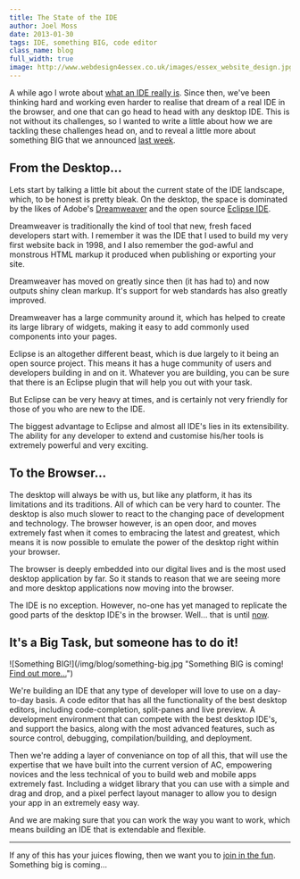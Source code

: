 ```yaml
---
title: The State of the IDE
author: Joel Moss
date: 2013-01-30
tags: IDE, something BIG, code editor
class_name: blog
full_width: true
image: http://www.webdesign4essex.co.uk/images/essex_website_design.jpg
---
```


A while ago I wrote about [what an IDE really is](/blog/2012/10/worlds-first-full-featured-ide/). Since then, we've been thinking hard and working even harder to realise that dream of a real IDE in the browser, and one that can go head to head with any desktop IDE. This is not without its challenges, so I wanted to write a little about how we are tackling these challenges head on, and to reveal a little more about something BIG that we announced [last week](/blog/2013/01/something-big-is-coming/).

## From the Desktop...

Lets start by talking a little bit about the current state of the IDE landscape, which, to be honest is pretty bleak. On the desktop, the space is dominated by the likes of Adobe's [Dreamweaver](http://www.adobe.com/dreamweaver) and the open source [Eclipse IDE](http://www.eclipse.org/).

Dreamweaver is traditionally the kind of tool that new, fresh faced developers start with. I remember it was the IDE that I used to build my very first website back in 1998, and I also remember the god-awful and monstrous HTML markup it produced when publishing or exporting your site.

Dreamweaver has moved on greatly since then (it has had to) and now outputs shiny clean markup. It's support for web standards has also greatly improved.

Dreamweaver has a large community around it, which has helped to create its large library of widgets, making it easy to add commonly used components into your pages.

Eclipse is an altogether different beast, which is due largely to it being an open source project. This means it has a huge community of users and developers building in and on it. Whatever you are building, you can be sure that there is an Eclipse plugin that will help you out with your task.

But Eclipse can be very heavy at times, and is certainly not very friendly for those of you who are new to the IDE.

The biggest advantage to Eclipse and almost all IDE's lies in its extensibility. The ability for any developer to extend and customise his/her tools is extremely powerful and very exciting.

## To the Browser...

The desktop will always be with us, but like any platform, it has its limitations and its traditions. All of which can be very hard to counter. The desktop is also much slower to react to the changing pace of development and technology. The browser however, is an open door, and moves extremely fast when it comes to embracing the latest and greatest, which means it is now possible to emulate the power of the desktop right within your browser.

The browser is deeply embedded into our digital lives and is the most used desktop application by far. So it stands to reason that we are seeing more and more desktop applications now moving into the browser.

The IDE is no exception. However, no-one has yet managed to replicate the good parts of the desktop IDE's in the browser. Well... that is until [now](http://crafted.applicationcraft.com/).

## It's a Big Task, but someone has to do it!

![Something BIG!](/img/blog/something-big.jpg "Something BIG is coming! <a href="http://crafted.applicationcraft.com/">Find out more...</a>")

We're building an IDE that any type of developer will love to use on a day-to-day basis. A code editor that has all the functionality of the best desktop editors, including code-completion, split-panes and live preview. A development environment that can compete with the best desktop IDE's, and support the basics, along with the most advanced features, such as source control, debugging, compilation/building, and deployment.

Then we're adding a layer of conveniance on top of all this, that will use the expertise that we have built into the current version of AC, empowering novices and the less technical of you to build web and mobile apps extremely fast. Including a widget library that you can use with a simple and drag and drop, and a pixel perfect layout manager to allow you to design your app in an extremely easy way.

And we are making sure that you can work the way you want to work, which means building an IDE that is extendable and flexible.

---

If any of this has your juices flowing, then we want you to [join in the fun](http://crafted.applicationcraft.com/). Something big is coming...
